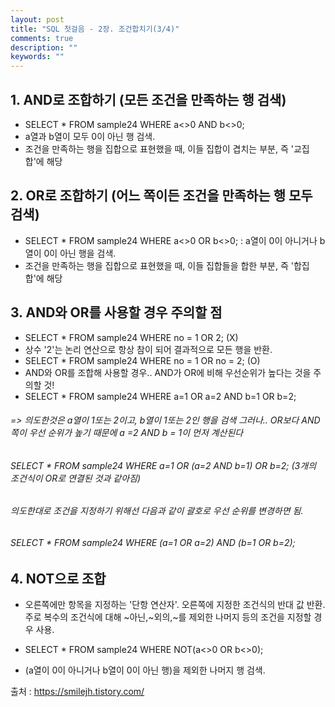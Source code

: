 ```yaml
---
layout: post
title: "SQL 첫걸음 - 2장. 조건합치기(3/4)" 
comments: true
description: ""
keywords: ""
---
```


## 1. AND로 조합하기 (모든 조건을 만족하는 행 검색)
- SELECT * FROM sample24 WHERE a<>0 AND b<>0;
- a열과 b열이 모두 0이 아닌 행 검색.
- 조건을 만족하는 행을 집합으로 표현했을 때, 이들 집합이 겹치는 부분, 즉 '교집합'에 해당


## 2. OR로 조합하기 (어느 쪽이든 조건을 만족하는 행 모두 검색)
- SELECT * FROM sample24 WHERE a<>0 OR b<>0;
: a열이 0이 아니거나 b열이 0이 아닌 행을 검색.
- 조건을 만족하는 행을 집합으로 표현했을 때, 이들 집합들을 합한 부분, 즉 '합집합'에 해당


## 3. AND와 OR를 사용할 경우 주의할 점
- SELECT * FROM sample24 WHERE no = 1 OR 2; (X)
- 상수 '2'는 논리 연산으로 항상 참이 되어 결과적으로 모든 행을 반환.
- SELECT * FROM sample24 WHERE no = 1 OR no = 2; (O)
- AND와 OR를 조합해 사용할 경우.. AND가 OR에 비해 우선순위가 높다는 것을 주의할 것!
- SELECT * FROM sample24 WHERE a=1 OR a=2 AND b=1 OR b=2;  
###### => 의도한것은 a열이 1또는 2이고, b열이 1또는 2인 행을 검색 그러나.. OR보다 AND쪽이 우선 순위가  높기    때문에 a =2 AND b = 1이 먼저 계산된다 
###### SELECT * FROM sample24 WHERE a=1 OR (a=2 AND b=1) OR b=2; (3개의 조건식이 OR로 연결된 것과 같아짐)
###### 의도한대로 조건을 지정하기 위해선 다음과 같이 괄호로 우선 순위를 변경하면 됨.
###### SELECT * FROM sample24 WHERE (a=1 OR a=2) AND (b=1 OR b=2);


## 4. NOT으로 조합
- 오른쪽에만 항목을 지정하는 '단항 연산자'. 오른쪽에 지정한 조건식의 반대 값 반환.
주로 복수의 조건식에 대해 ~아닌,~외의,~를 제외한 나머지 등의 조건을 지정할 경우 사용. 

- SELECT * FROM sample24 WHERE NOT(a<>0 OR b<>0);
- (a열이 0이 아니거나 b열이 0이 아닌 행)을 제외한 나머지 행 검색. 


출처 : https://smilejh.tistory.com/